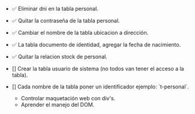 - ✅ Eliminar dni en la tabla personal.
- ✅ Quitar la contraseña de la tabla personal.
- ✅ Cambiar el nombre de la tabla ubicacion a dirección.
- ✅ La tabla documento de identidad, agregar la fecha de nacimiento.
- ✅ Quitar la relacion stock de personal.
- [] Crear la tabla usuario de sistema (no todos van tener el acceso a la tabla).
- [] Cada nombre de la tabla poner un identificador ejemplo: ´t-personal´.

  - Controlar maquetación web con div's.
  - Aprender el manejo del DOM.
